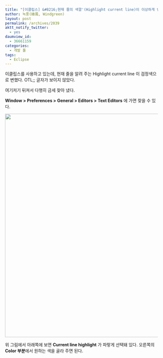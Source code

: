 ```yaml
---
title: "[이클립스] &#8216;현재 줄의 색깔'(Highlight current line)이 이상하게 변했다면?"
author: 녹풍(綠風, Windgreen)
layout: post
permalink: /archives/2039
aktt_notify_twitter:
  - yes
daumview_id:
  - 36661159
categories:
  - 개발 툴
tags:
  - Eclipse
---
```

이클립스를 사용하고 있는데, 현재 줄을 알려 주는 Highlight current line 이 검정색으로 변했다. OTL;; 글자가 보이지 않았다.

여기저기 뒤져서 다행히 금세 찾아 냈다.

**Window > Preferences > General > Editors > Text Editors** 에 가면 찾을 수 있다.

<img class="aligncenter" src="https://dl.dropbox.com/u/15546257/blog/mytory/eclipse-current-line-highlight.png" alt="" width="635" height="734" />

위 그림에서 아래쪽에 보면 **Current line highlight** 가 파랗게 선택돼 있다. 오른쪽의 **Color 부분**에서 원하는 색을 골라 주면 된다.
